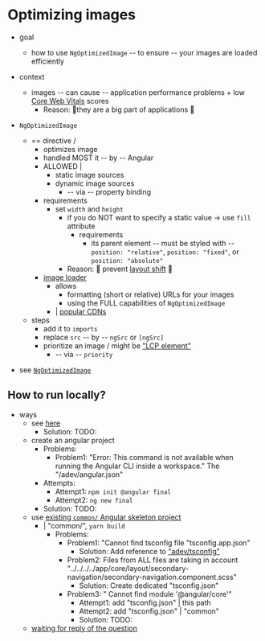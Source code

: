 # Optimizing images

* goal  
  * how to use `NgOptimizedImage` -- to ensure -- your images are loaded efficiently

* context
  * images -- can cause -- application performance problems + low [Core Web Vitals](https://web.dev/explore/learn-core-web-vitals) scores
    * Reason: 🧠they are a big part of applications 🧠

* `NgOptimizedImage` 
  * == directive / 
    * optimizes image
    * handled MOST it -- by -- Angular
    * ALLOWED |
      * static image sources
      * dynamic image sources
        * -- via -- property binding
    * requirements
      * set `width` and `height`
        * if you do NOT want to specify a static value -> use `fill` attribute
          * requirements
            * its parent element -- must be styled with -- `position: "relative"`, `position: "fixed"`, or `position: "absolute"` 
        * Reason: 🧠 prevent [layout shift](https://github.com/dancer1325/web.dev/tree/main/src/site/content/en/metrics/cls) 🧠
    * [image loader](../../../../guide/image-optimization#configuring-an-image-loader-for-ngoptimizedimage)
      * allows
        * formatting (short or relative) URLs for your images
        * using the FULL capabilities of `NgOptimizedImage`
      * | [popular CDNs](../../../../guide/image-optimization#configuring-an-image-loader-for-ngoptimizedimage)
  * steps
    * add it to `imports`
    * replace `src` -- by -- `ngSrc` or `[ngSrc]`
    * prioritize an image / might be ["LCP element"](https://github.com/dancer1325/web.dev/tree/main/src/site/content/en/blog/optimize-lcp)
      * -- via -- `priority`

* see [`NgOptimizedImage`](../../../../guide/image-optimization)

## How to run locally?

* ways
  * see [here](/adev/README.md#how-to-generate-a-specific-example-project-locally)
    * Solution: TODO:
  * create an angular project
    * Problems:
      * Problem1: "Error: This command is not available when running the Angular CLI inside a workspace." The "/adev/angular.json"
    * Attempts:
      * Attempt1: `npm init @angular final`
      * Attempt2: `ng new final`
    * Solution: TODO:
  * use [existing `common/` Angular skeleton project](../../common)
    * | "common/", `yarn build`
      * Problems:
        * Problem1: "Cannot find tsconfig file "tsconfig.app.json"
          * Solution: Add reference to ["adev/tsconfig"](/adev/tsconfig.app.json)
        * Problem2: Files from ALL files are taking in account "../../../../app/core/layout/secondary-navigation/secondary-navigation.component.scss"
          * Solution: Create dedicated "tsconfig.json"
        * Problem3: " Cannot find module '@angular/core'"
          * Attempt1: add "tsconfig.json" | this path
          * Attempt2: add "tsconfig.json" | "common"
          * Solution: TODO:
  * [waiting for reply of the question](https://discord.com/channels/748677963142135818/762717176142495814/1330602931694866483)

